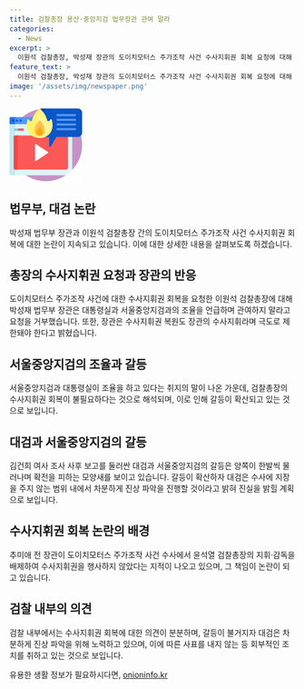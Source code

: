 ```yaml
---
title: 검찰총장 용산·중앙지검 법무장관 관여 말라
categories:
  - News
excerpt: >
  이원석 검찰총장, 박성재 장관의 도이치모터스 주가조작 사건 수사지휘권 회복 요청에 대해 박 장관은 대통령실과 서울중앙지검의 조율을 언급하며 반대한 것으로 알려졌다. 갈등은 김건희 여사 조사 사후 보고를 둘러싼 대검과 서울중앙지검의 견해차로 확전을 피하는 양상을 보이고 있다. 대검은 수사에 지장을 주지 않는 범위 내에서 차분하게 진상 파악하겠다는 입장을 밝혀 갈등을 해소하려는 모습을 보였다. 추미애 전 장관의 도이치모터스 주가조작 사건 수사 관련 수사지휘권 행사에 대한 논란이 제기되고 있다.
feature_text: >
  이원석 검찰총장, 박성재 장관의 도이치모터스 주가조작 사건 수사지휘권 회복 요청에 대해 박 장관은 대통령실과 서울중앙지검의 조율을 언급하며 반대한 것으로 알려졌다. 갈등은 김건희 여사 조사 사후 보고를 둘러싼 대검과 서울중앙지검의 견해차로 확전을 피하는 양상을 보이고 있다. 대검은 수사에 지장을 주지 않는 범위 내에서 차분하게 진상 파악하겠다는 입장을 밝혀 갈등을 해소하려는 모습을 보였다. 추미애 전 장관의 도이치모터스 주가조작 사건 수사 관련 수사지휘권 행사에 대한 논란이 제기되고 있다.
image: '/assets/img/newspaper.png'
---
```


<p><img src="/assets/img/news.png" alt="rentncar 속보" /></p>

<h2 data-ke-size="size26">법무부, 대검 논란</h2>

<p data-ke-size="size16">박성재 법무부 장관과 이원석 검찰총장 간의 도이치모터스 주가조작 사건 수사지휘권 회복에 대한 논란이 지속되고 있습니다. 이에 대한 상세한 내용을 살펴보도록 하겠습니다.</p>

<h2 data-ke-size="size24">총장의 수사지휘권 요청과 장관의 반응</h2>

<p data-ke-size="size16">도이치모터스 주가조작 사건에 대한 수사지휘권 회복을 요청한 이원석 검찰총장에 대해 박성재 법무부 장관은 대통령실과 서울중앙지검과의 조율을 언급하며 관여하지 말라고 요청을 거부했습니다. 또한, 장관은 수사지휘권 복원도 장관의 수사지휘라며 극도로 제한돼야 한다고 밝혔습니다.</p>

<h2 data-ke-size="size24">서울중앙지검의 조율과 갈등</h2>

<p data-ke-size="size16">서울중앙지검과 대통령실이 조율을 하고 있다는 취지의 말이 나온 가운데, 검찰총장의 수사지휘권 회복이 불필요하다는 것으로 해석되며, 이로 인해 갈등이 확산되고 있는 것으로 보입니다.</p>

<h2 data-ke-size="size24">대검과 서울중앙지검의 갈등</h2>

<p data-ke-size="size16">김건희 여사 조사 사후 보고를 둘러싼 대검과 서울중앙지검의 갈등은 양쪽이 한발씩 물러나며 확전을 피하는 모양새를 보이고 있습니다. 갈등이 확산하자 대검은 수사에 지장을 주지 않는 범위 내에서 차분하게 진상 파악을 진행할 것이라고 밝혀 진실을 밝힐 계획으로 보입니다.</p>

<h2 data-ke-size="size24">수사지휘권 회복 논란의 배경</h2>

<p data-ke-size="size16">추미애 전 장관이 도이치모터스 주가조작 사건 수사에서 윤석열 검찰총장의 지휘·감독을 배제하여 수사지휘권을 행사하지 않았다는 지적이 나오고 있으며, 그 책임이 논란이 되고 있습니다.</p>

<h2 data-ke-size="size24">검찰 내부의 의견</h2>

<p data-ke-size="size16">검찰 내부에서는 수사지휘권 회복에 대한 의견이 분분하며, 갈등이 불거지자 대검은 차분하게 진상 파악을 위해 노력하고 있으며, 이에 따른 사표를 내지 않는 등 회부적인 조치를 취하고 있는 것으로 보입니다.</p>
유용한 생활 정보가 필요하시다면, <a href="https://onioninfo.kr" rel="dofollow">onioninfo.kr</a>


